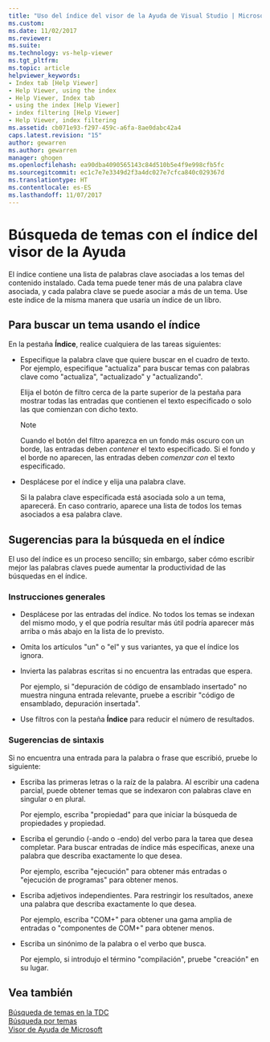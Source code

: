 ```yaml
---
title: "Uso del índice del visor de la Ayuda de Visual Studio | Microsoft Docs"
ms.custom: 
ms.date: 11/02/2017
ms.reviewer: 
ms.suite: 
ms.technology: vs-help-viewer
ms.tgt_pltfrm: 
ms.topic: article
helpviewer_keywords:
- Index tab [Help Viewer]
- Help Viewer, using the index
- Help Viewer, Index tab
- using the index [Help Viewer]
- index filtering [Help Viewer]
- Help Viewer, index filtering
ms.assetid: cb071e93-f297-459c-a6fa-8ae0dabc42a4
caps.latest.revision: "15"
author: gewarren
ms.author: gewarren
manager: ghogen
ms.openlocfilehash: ea90dba4090565143c84d510b5e4f9e998cfb5fc
ms.sourcegitcommit: ec1c7e7e3349d2f3a4dc027e7cfca840c029367d
ms.translationtype: HT
ms.contentlocale: es-ES
ms.lasthandoff: 11/07/2017
---
```

# <a name="finding-topics-by-using-the-help-viewer-index"></a>Búsqueda de temas con el índice del visor de la Ayuda
El índice contiene una lista de palabras clave asociadas a los temas del contenido instalado. Cada tema puede tener más de una palabra clave asociada, y cada palabra clave se puede asociar a más de un tema. Use este índice de la misma manera que usaría un índice de un libro.  
  
## <a name="to-find-a-topic-by-using-the-index"></a>Para buscar un tema usando el índice  
En la pestaña **Índice**, realice cualquiera de las tareas siguientes:
  
-   Especifique la palabra clave que quiere buscar en el cuadro de texto. Por ejemplo, especifique "actualiza" para buscar temas con palabras clave como "actualiza", "actualizado" y "actualizando".  
  
    Elija el botón de filtro cerca de la parte superior de la pestaña para mostrar todas las entradas que contienen el texto especificado o solo las que comienzan con dicho texto.  
  
    > [!NOTE]
    >  Cuando el botón del filtro aparezca en un fondo más oscuro con un borde, las entradas deben _contener_ el texto especificado. Si el fondo y el borde no aparecen, las entradas deben _comenzar con_ el texto especificado.  
  
-   Desplácese por el índice y elija una palabra clave.  
  
    Si la palabra clave especificada está asociada solo a un tema, aparecerá. En caso contrario, aparece una lista de todos los temas asociados a esa palabra clave.

## <a name="index-search-tips"></a>Sugerencias para la búsqueda en el índice  
El uso del índice es un proceso sencillo; sin embargo, saber cómo escribir mejor las palabras claves puede aumentar la productividad de las búsquedas en el índice.  
  
### <a name="general-guidelines"></a>Instrucciones generales  
-   Desplácese por las entradas del índice. No todos los temas se indexan del mismo modo, y el que podría resultar más útil podría aparecer más arriba o más abajo en la lista de lo previsto.  
  
-   Omita los artículos "un" o "el" y sus variantes, ya que el índice los ignora.  
  
-   Invierta las palabras escritas si no encuentra las entradas que espera.  
  
    Por ejemplo, si "depuración de código de ensamblado insertado" no muestra ninguna entrada relevante, pruebe a escribir "código de ensamblado, depuración insertada".  
  
-   Use filtros con la pestaña **Índice** para reducir el número de resultados.  
  
### <a name="syntax-tips"></a>Sugerencias de sintaxis  
Si no encuentra una entrada para la palabra o frase que escribió, pruebe lo siguiente:  
  
-   Escriba las primeras letras o la raíz de la palabra. Al escribir una cadena parcial, puede obtener temas que se indexaron con palabras clave en singular o en plural.  
  
    Por ejemplo, escriba "propiedad" para que iniciar la búsqueda de propiedades y propiedad.  
  
-   Escriba el gerundio (-ando o -endo) del verbo para la tarea que desea completar. Para buscar entradas de índice más específicas, anexe una palabra que describa exactamente lo que desea.  
  
    Por ejemplo, escriba "ejecución" para obtener más entradas o "ejecución de programas" para obtener menos.  
  
-   Escriba adjetivos independientes. Para restringir los resultados, anexe una palabra que describa exactamente lo que desea.  
  
    Por ejemplo, escriba "COM+" para obtener una gama amplia de entradas o "componentes de COM+" para obtener menos.  
  
-   Escriba un sinónimo de la palabra o el verbo que busca.  
  
    Por ejemplo, si introdujo el término "compilación", pruebe "creación" en su lugar. 
  
## <a name="see-also"></a>Vea también
[Búsqueda de temas en la TDC](../ide/how-to-find-topics-in-the-table-of-contents.md)  
[Búsqueda por temas](../ide/how-to-search-for-topics.md)  
[Visor de Ayuda de Microsoft](../ide/microsoft-help-viewer.md)
